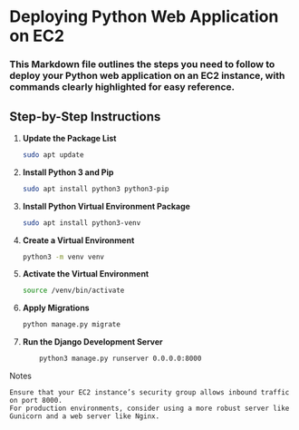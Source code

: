 # Deploying Python Web Application on EC2

### This Markdown file outlines the steps you need to follow to deploy your Python web application on an EC2 instance, with commands clearly highlighted for easy reference.

## Step-by-Step Instructions

1. **Update the Package List**
   ```sh
   sudo apt update
   ```
2. **Install Python 3 and Pip**

    ```sh
    sudo apt install python3 python3-pip
    ```

3. **Install Python Virtual Environment Package**

    ```sh
    sudo apt install python3-venv
    ```
4. **Create a Virtual Environment**

    ```sh
    python3 -m venv venv
    ```
5. **Activate the Virtual Environment**

    ```sh
    source /venv/bin/activate
    ```


6. **Apply Migrations**

    ```sh
    python manage.py migrate
    ```
    
7. **Run the Django Development Server**

    ```sh
        python3 manage.py runserver 0.0.0.0:8000
    ```
Notes

    Ensure that your EC2 instance’s security group allows inbound traffic on port 8000.
    For production environments, consider using a more robust server like Gunicorn and a web server like Nginx.

